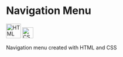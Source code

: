 # Navigation Menu
<img 
  src="https://upload.wikimedia.org/wikipedia/commons/6/61/HTML5_logo_and_wordmark.svg" 
  alt="HTML Logo" 
  width="40" /> 
<img 
  src="https://upload.wikimedia.org/wikipedia/commons/thumb/d/d5/CSS3_logo_and_wordmark.svg/363px-CSS3_logo_and_wordmark.svg.png" alt="CSS Logo" 
  width="30" />

Navigation menu created with HTML and CSS
